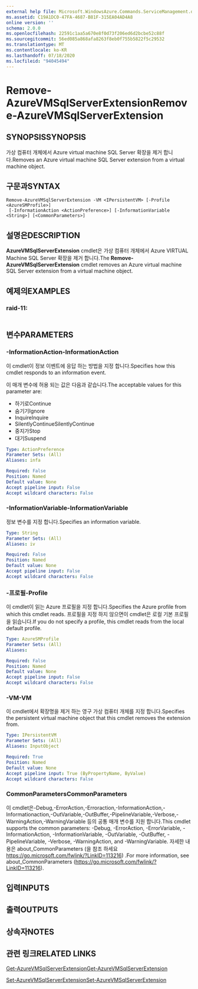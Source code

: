 ```yaml
---
external help file: Microsoft.WindowsAzure.Commands.ServiceManagement.dll-Help.xml
ms.assetid: C19A1DC0-47FA-4687-B81F-315EA04AD4A8
online version: ''
schema: 2.0.0
ms.openlocfilehash: 22591c1aa5a670e8f0d73f206ed6d2bcbe52c88f
ms.sourcegitcommit: 56ed085a868afa8263f8eb0f755b5822f5c29532
ms.translationtype: MT
ms.contentlocale: ko-KR
ms.lasthandoff: 07/18/2020
ms.locfileid: "94045494"
---
```

# <span data-ttu-id="e803a-101">Remove-AzureVMSqlServerExtension</span><span class="sxs-lookup"><span data-stu-id="e803a-101">Remove-AzureVMSqlServerExtension</span></span>

## <span data-ttu-id="e803a-102">SYNOPSIS</span><span class="sxs-lookup"><span data-stu-id="e803a-102">SYNOPSIS</span></span>
<span data-ttu-id="e803a-103">가상 컴퓨터 개체에서 Azure virtual machine SQL Server 확장을 제거 합니다.</span><span class="sxs-lookup"><span data-stu-id="e803a-103">Removes an Azure virtual machine SQL Server extension from a virtual machine object.</span></span>

## <span data-ttu-id="e803a-104">구문과</span><span class="sxs-lookup"><span data-stu-id="e803a-104">SYNTAX</span></span>

```
Remove-AzureVMSqlServerExtension -VM <IPersistentVM> [-Profile <AzureSMProfile>]
 [-InformationAction <ActionPreference>] [-InformationVariable <String>] [<CommonParameters>]
```

## <span data-ttu-id="e803a-105">설명은</span><span class="sxs-lookup"><span data-stu-id="e803a-105">DESCRIPTION</span></span>
<span data-ttu-id="e803a-106">**AzureVMSqlServerExtension** cmdlet은 가상 컴퓨터 개체에서 Azure VIRTUAL Machine SQL Server 확장을 제거 합니다.</span><span class="sxs-lookup"><span data-stu-id="e803a-106">The **Remove-AzureVMSqlServerExtension** cmdlet removes an Azure virtual machine SQL Server extension from a virtual machine object.</span></span>

## <span data-ttu-id="e803a-107">예제의</span><span class="sxs-lookup"><span data-stu-id="e803a-107">EXAMPLES</span></span>

### <span data-ttu-id="e803a-108">raid-1</span><span class="sxs-lookup"><span data-stu-id="e803a-108">1:</span></span>
```

```

## <span data-ttu-id="e803a-109">변수</span><span class="sxs-lookup"><span data-stu-id="e803a-109">PARAMETERS</span></span>

### <span data-ttu-id="e803a-110">-InformationAction</span><span class="sxs-lookup"><span data-stu-id="e803a-110">-InformationAction</span></span>
<span data-ttu-id="e803a-111">이 cmdlet이 정보 이벤트에 응답 하는 방법을 지정 합니다.</span><span class="sxs-lookup"><span data-stu-id="e803a-111">Specifies how this cmdlet responds to an information event.</span></span>

<span data-ttu-id="e803a-112">이 매개 변수에 허용 되는 값은 다음과 같습니다.</span><span class="sxs-lookup"><span data-stu-id="e803a-112">The acceptable values for this parameter are:</span></span>

- <span data-ttu-id="e803a-113">하기로</span><span class="sxs-lookup"><span data-stu-id="e803a-113">Continue</span></span>
- <span data-ttu-id="e803a-114">숨기기</span><span class="sxs-lookup"><span data-stu-id="e803a-114">Ignore</span></span>
- <span data-ttu-id="e803a-115">Inquire</span><span class="sxs-lookup"><span data-stu-id="e803a-115">Inquire</span></span>
- <span data-ttu-id="e803a-116">SilentlyContinue</span><span class="sxs-lookup"><span data-stu-id="e803a-116">SilentlyContinue</span></span>
- <span data-ttu-id="e803a-117">중지가</span><span class="sxs-lookup"><span data-stu-id="e803a-117">Stop</span></span>
- <span data-ttu-id="e803a-118">대기</span><span class="sxs-lookup"><span data-stu-id="e803a-118">Suspend</span></span>

```yaml
Type: ActionPreference
Parameter Sets: (All)
Aliases: infa

Required: False
Position: Named
Default value: None
Accept pipeline input: False
Accept wildcard characters: False
```

### <span data-ttu-id="e803a-119">-InformationVariable</span><span class="sxs-lookup"><span data-stu-id="e803a-119">-InformationVariable</span></span>
<span data-ttu-id="e803a-120">정보 변수를 지정 합니다.</span><span class="sxs-lookup"><span data-stu-id="e803a-120">Specifies an information variable.</span></span>

```yaml
Type: String
Parameter Sets: (All)
Aliases: iv

Required: False
Position: Named
Default value: None
Accept pipeline input: False
Accept wildcard characters: False
```

### <span data-ttu-id="e803a-121">-프로필</span><span class="sxs-lookup"><span data-stu-id="e803a-121">-Profile</span></span>
<span data-ttu-id="e803a-122">이 cmdlet이 읽는 Azure 프로필을 지정 합니다.</span><span class="sxs-lookup"><span data-stu-id="e803a-122">Specifies the Azure profile from which this cmdlet reads.</span></span>
<span data-ttu-id="e803a-123">프로필을 지정 하지 않으면이 cmdlet은 로컬 기본 프로필을 읽습니다.</span><span class="sxs-lookup"><span data-stu-id="e803a-123">If you do not specify a profile, this cmdlet reads from the local default profile.</span></span>

```yaml
Type: AzureSMProfile
Parameter Sets: (All)
Aliases: 

Required: False
Position: Named
Default value: None
Accept pipeline input: False
Accept wildcard characters: False
```

### <span data-ttu-id="e803a-124">-VM</span><span class="sxs-lookup"><span data-stu-id="e803a-124">-VM</span></span>
<span data-ttu-id="e803a-125">이 cmdlet에서 확장명을 제거 하는 영구 가상 컴퓨터 개체를 지정 합니다.</span><span class="sxs-lookup"><span data-stu-id="e803a-125">Specifies the persistent virtual machine object that this cmdlet removes the extension from.</span></span>

```yaml
Type: IPersistentVM
Parameter Sets: (All)
Aliases: InputObject

Required: True
Position: Named
Default value: None
Accept pipeline input: True (ByPropertyName, ByValue)
Accept wildcard characters: False
```

### <span data-ttu-id="e803a-126">CommonParameters</span><span class="sxs-lookup"><span data-stu-id="e803a-126">CommonParameters</span></span>
<span data-ttu-id="e803a-127">이 cmdlet은-Debug,-ErrorAction,-Erroraction,-InformationAction,-Informationaction,-OutVariable,-OutBuffer,-PipelineVariable,-Verbose,-WarningAction,-WarningVariable 등의 공통 매개 변수를 지원 합니다.</span><span class="sxs-lookup"><span data-stu-id="e803a-127">This cmdlet supports the common parameters: -Debug, -ErrorAction, -ErrorVariable, -InformationAction, -InformationVariable, -OutVariable, -OutBuffer, -PipelineVariable, -Verbose, -WarningAction, and -WarningVariable.</span></span> <span data-ttu-id="e803a-128">자세한 내용은 about_CommonParameters (을 참조 하세요 https://go.microsoft.com/fwlink/?LinkID=113216) .</span><span class="sxs-lookup"><span data-stu-id="e803a-128">For more information, see about_CommonParameters (https://go.microsoft.com/fwlink/?LinkID=113216).</span></span>

## <span data-ttu-id="e803a-129">입력</span><span class="sxs-lookup"><span data-stu-id="e803a-129">INPUTS</span></span>

## <span data-ttu-id="e803a-130">출력</span><span class="sxs-lookup"><span data-stu-id="e803a-130">OUTPUTS</span></span>

## <span data-ttu-id="e803a-131">상속자</span><span class="sxs-lookup"><span data-stu-id="e803a-131">NOTES</span></span>

## <span data-ttu-id="e803a-132">관련 링크</span><span class="sxs-lookup"><span data-stu-id="e803a-132">RELATED LINKS</span></span>

[<span data-ttu-id="e803a-133">Get-AzureVMSqlServerExtension</span><span class="sxs-lookup"><span data-stu-id="e803a-133">Get-AzureVMSqlServerExtension</span></span>](./Get-AzureVMSqlServerExtension.md)

[<span data-ttu-id="e803a-134">Set-AzureVMSqlServerExtension</span><span class="sxs-lookup"><span data-stu-id="e803a-134">Set-AzureVMSqlServerExtension</span></span>](./Set-AzureVMSqlServerExtension.md)


